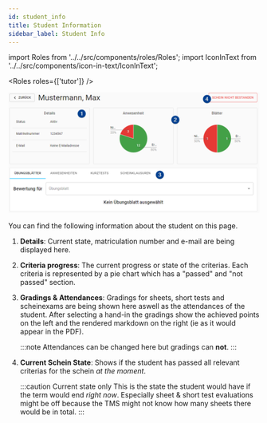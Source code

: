 ```yaml
---
id: student_info
title: Student Information
sidebar_label: Student Info
---
```


import Roles from '../../src/components/roles/Roles';
import IconInText from '../../src/components/icon-in-text/IconInText';

<Roles roles={['tutor']} />

![Student info page](./assets/student_info_page.png)

You can find the following information about the student on this page.

1. **Details**: Current state, matriculation number and e-mail are being displayed here.

1. **Criteria progress**: The current progress or state of the criterias. Each criteria is represented by a pie chart which has a "passed" and "not passed" section.

1. **Gradings & Attendances**: Gradings for sheets, short tests and scheinexams are being shown here aswell as the attendances of the student. After selecting a hand-in the gradings show the achieved points on the left and the rendered markdown on the right (ie as it would appear in the PDF).

   :::note
   Attendances can be changed here but gradings can **not**.
   :::

1. **Current Schein State**: Shows if the student has passed all relevant criterias for the schein _at the moment_.

   :::caution Current state only
   This is the state the student would have if the term would end _right now_. Especially sheet & short test evaluations might be off because the TMS might not know how many sheets there would be in total.
   :::
